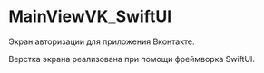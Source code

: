 # MainViewVK_SwiftUI

Экран авторизации для приложения Вконтакте.

Верстка экрана реализована при помощи фреймворка SwiftUI.
